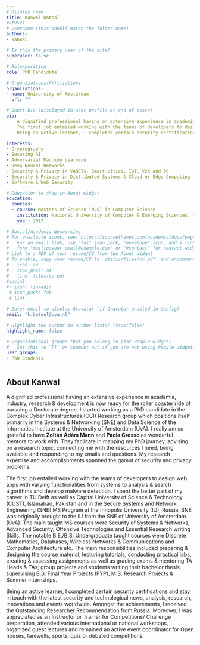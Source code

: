 ```yaml
---
# Display name
title: Kanwal Batool
#8f9521
# Username (this should match the folder name)
authors:
- kanwal

# Is this the primary user of the site?
superuser: false

# Role/position
role: PhD Candidate

# Organizations/Affiliations
organizations:
- name: University of Amsterdam
  url: ""

# Short bio (displayed in user profile at end of posts)
bio: 
    A dignified professional having an extensive experience in academia, industry, research & development is now ready for the roller coaster ride of pursuing a Doctorate degree. I started working as a PhD candidate in the Complex Cyber Infrastructures (CCI) Research group which positions itself primarily in the Systems & Networking (SNE) and Data Science of the Informatics Institute at the University of Amsterdam (UvA). I really am so grateful to have Zoltán Ádám Mann and Paola Grosso as wonderful mentors to work with. They facilitate in mapping my PhD journey, advising on a research topic, connecting me with the resources I need, being available and responding to my emails and questions. My research expertise and accomplishments spanned the gamut of security and privacy problems.
    The first job entailed working with the teams of developers to design web apps with varying functionalities from systems to analysis & search algorithms and develop malware detection. I spent the better part of my career in TU Delft as well as Capital University of Science & Technology (CUST), Islamabad, Pakistan and in the Secure Systems and Network Engineering (SNE) MS Program at the Innopolis University (IU), Russia. SNE was originally brought to the IU from the SNE of University of Amsterdam (UvA). The main taught MS courses were Security of Systems & Networks, Advanced Security, Offensive Technologies and Essential Research writing Skills. The notable B.E./B.S. Undergraduate taught courses were Discrete Mathematics, Databases, Wireless Networks & Communications and Computer Architecture etc. The main responsibilities included preparing & designing the course material, lecturing tutorials, conducting practical labs, creating & assessing assignments as well as grading exams & mentoring TA Heads & TAs; group projects and students writing their bachelor thesis, supervising B.S. Final Year Projects (FYP), M.S. Research Projects & Summer internships.
    Being an active learner, I completed certain security certifications and stay in touch with the latest security and technological news, analysis, research, innovations and events worldwide. Amongst the achievements, I received the Outstanding Researcher Recommendation from Russia. Moreover, I was appreciated as an Instructor or Trainer for Competitions/ Challenge preparation, attended various international or national workshops, organized guest lectures and remained an active event coordinator for Open houses, farewells, sports, quiz or debated competitions.

interests:
- Cryptography
- Securing AI
- Adversarial Machine Learning
- Deep Neural Networks
- Security & Privacy in VANETs, Smart-cities, IoT, V2X and 5G
- Security & Privacy in Distributed Systems & Cloud or Edge Computing
- Software & Web Security

# Education to show in About widget
education:
  courses:
  - course: Masters of Science (M.S) in Computer Science
    institution: National University of Computer & Emerging Sciences, NUCES-FAST
    year: 2012

# Social/Academic Networking
# For available icons, see: https://sourcethemes.com/academic/docs/page-builder/#icons
#   For an email link, use "fas" icon pack, "envelope" icon, and a link in the
#   form "mailto:your-email@example.com" or "#contact" for contact widget.
# Link to a PDF of your resume/CV from the About widget.
# To enable, copy your resume/CV to `static/files/cv.pdf` and uncomment the lines below.
# - icon: cv
#   icon_pack: ai
#   link: files/cv.pdf
#social:
#- icon: linkedin
 # icon_pack: fab
 # link: 

# Enter email to display Gravatar (if Gravatar enabled in Config)
email: "k.batool@uva.nl"

# Highlight the author in author lists? (true/false)
highlight_name: false

# Organizational groups that you belong to (for People widget)
#   Set this to `[]` or comment out if you are not using People widget.
user_groups:
- PhD Students
---
```

<b> </b>
<h2>About Kanwal</h2>
<p>
 A dignified professional having an extensive experience in academia, industry, research & development is now ready for the roller coaster ride of pursuing a Doctorate degree. I started working as a PhD candidate in the Complex Cyber Infrastructures (CCI) Research group which positions itself primarily in the Systems & Networking (SNE) and Data Science of the Informatics Institute at the University of Amsterdam (UvA). I really am so grateful to have <b> Zoltán Ádám Mann</b> and <b> Paola Grosso </b> as wonderful mentors to work with. They facilitate in mapping my PhD journey, advising on a research topic, connecting me with the resources I need, being available and responding to my emails and questions. My research expertise and accomplishments spanned the gamut of security and privacy problems.
</p>
<p>
The first job entailed working with the teams of developers to design web apps with varying functionalities from systems to analysis & search algorithms and develop malware detection. I spent the better part of my career in TU Delft as well as Capital University of Science & Technology (CUST), Islamabad, Pakistan and in the Secure Systems and Network Engineering (SNE) MS Program at the Innopolis University (IU), Russia. SNE was originally brought to the IU from the SNE of University of Amsterdam (UvA). The main taught MS courses were Security of Systems & Networks, Advanced Security, Offensive Technologies and Essential Research writing Skills. The notable B.E./B.S. Undergraduate taught courses were Discrete Mathematics, Databases, Wireless Networks & Communications and Computer Architecture etc. The main responsibilities included preparing & designing the course material, lecturing tutorials, conducting practical labs, creating & assessing assignments as well as grading exams & mentoring TA Heads & TAs; group projects and students writing their bachelor thesis, supervising B.S. Final Year Projects (FYP), M.S. Research Projects & Summer internships.
</p>
<p>
Being an active learner, I completed certain security certifications and stay in touch with the latest security and technological news, analysis, research, innovations and events worldwide. Amongst the achievements, I received the Outstanding Researcher Recommendation from Russia. Moreover, I was appreciated as an Instructor or Trainer for Competitions/ Challenge preparation, attended various international or national workshops, organized guest lectures and remained an active event coordinator for Open houses, farewells, sports, quiz or debated competitions.
</p>

